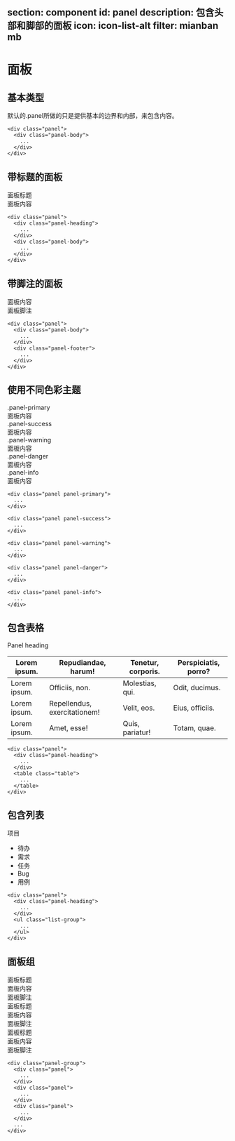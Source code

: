 ﻿section: component
id: panel
description: 包含头部和脚部的面板
icon: icon-list-alt
filter: mianban mb
---

# 面板

## 基本类型

<div class="example">
  <div class="panel">
    <div class="panel-body" contenteditable="">默认的.panel所做的只是提供基本的边界和内部，来包含内容。</div>
  </div>
</div>

```
<div class="panel">
  <div class="panel-body">
    ...
  </div>
</div>
```

## 带标题的面板

<div class="example">
  <div class="panel">
    <div class="panel-heading" contenteditable="">面板标题</div>
    <div class="panel-body" contenteditable="">面板内容</div>
  </div>
</div>

```
<div class="panel">
  <div class="panel-heading">
    ...
  </div>
  <div class="panel-body">
    ...
  </div>
</div>
```

## 带脚注的面板

<div class="example">
  <div class="panel">
    <div class="panel-body" contenteditable="">面板内容</div>
    <div class="panel-footer" contenteditable="">面板脚注</div>
  </div>
</div>

```
<div class="panel">
  <div class="panel-body">
    ...
  </div>
  <div class="panel-footer">
    ...
  </div>
</div>
```

## 使用不同色彩主题

<div class="example">
  <div class="panel panel-primary">
    <div class="panel-heading" contenteditable="">.panel-primary</div>
    <div class="panel-body"  contenteditable="">面板内容</div>
  </div>
  <div class="panel panel-success">
    <div class="panel-heading" contenteditable="">.panel-success</div>
    <div class="panel-body"  contenteditable="">面板内容</div>
  </div>
  <div class="panel panel-warning">
    <div class="panel-heading" contenteditable="">.panel-warning</div>
    <div class="panel-body"  contenteditable="">面板内容</div>
  </div>
  <div class="panel panel-danger">
    <div class="panel-heading" contenteditable="">.panel-danger</div>
    <div class="panel-body"  contenteditable="">面板内容</div>
  </div>
  <div class="panel panel-info">
    <div class="panel-heading" contenteditable="">.panel-info</div>
    <div class="panel-body"  contenteditable="">面板内容</div>
  </div>
</div>

```
<div class="panel panel-primary">
  ...
</div>
```

```
<div class="panel panel-success">
  ...
</div>
```

```
<div class="panel panel-warning">
  ...
</div>
```

```
<div class="panel panel-danger">
  ...
</div>
```

```
<div class="panel panel-info">
  ...
</div>
```

## 包含表格

<div class="example">
  <div class="panel">
    <div class="panel-heading" contenteditable="">Panel heading</div>
    <table class="table">
      <thead>
        <tr>
          <th>Lorem ipsum.</th>
          <th>Repudiandae, harum!</th>
          <th>Tenetur, corporis.</th>
          <th>Perspiciatis, porro?</th>
        </tr>
      </thead>
      <tbody>
        <tr>
          <td>Lorem ipsum.</td>
          <td>Officiis, non.</td>
          <td>Molestias, qui.</td>
          <td>Odit, ducimus.</td>
        </tr>
        <tr>
          <td>Lorem ipsum.</td>
          <td>Repellendus, exercitationem!</td>
          <td>Velit, eos.</td>
          <td>Eius, officiis.</td>
        </tr>
        <tr>
          <td>Lorem ipsum.</td>
          <td>Amet, esse!</td>
          <td>Quis, pariatur!</td>
          <td>Totam, quae.</td>
        </tr>
      </tbody>
    </table>
  </div>
</div>

```
<div class="panel">
  <div class="panel-heading">
    ...
  </div>
  <table class="table">
    ...
  </table>
</div>
```

## 包含列表

<div class="example">
  <div class="panel">
    <div class="panel-heading">项目</div>
    <ul class="list-group">
      <li class="list-group-item">待办</li>
      <li class="list-group-item">需求</li>
      <li class="list-group-item">任务</li>
      <li class="list-group-item">Bug</li>
      <li class="list-group-item">用例</li>
    </ul>
  </div>
</div>

```
<div class="panel">
  <div class="panel-heading">
    ...
  </div>
  <ul class="list-group">
    ...
  </ul>
</div>
```

## 面板组

<div class="example">
  <div class="panel-group">
    <div class="panel">
      <div class="panel-heading">面板标题</div>
      <div class="panel-body">面板内容</div>
      <div class="panel-footer">面板脚注</div>
    </div>
    <div class="panel">
      <div class="panel-heading">面板标题</div>
      <div class="panel-body">面板内容</div>
      <div class="panel-footer">面板脚注</div>
    </div>
    <div class="panel">
      <div class="panel-heading">面板标题</div>
      <div class="panel-body">面板内容</div>
      <div class="panel-footer">面板脚注</div>
    </div>
  </div>
</div>

```
<div class="panel-group">
  <div class="panel">
    ...
  </div>
  <div class="panel">
    ...
  </div>
  <div class="panel">
    ...
  </div>
  ...
</div>
```

